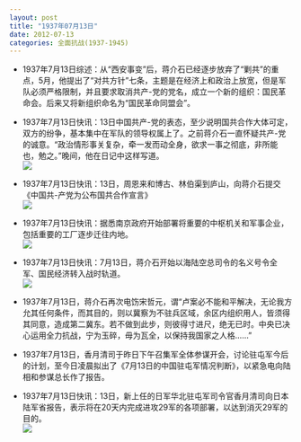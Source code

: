 ```yaml
---
layout: post
title: "1937年07月13日"
date: 2012-07-13
categories: 全面抗战(1937-1945)
---
```


<meta name="referrer" content="no-referrer" />

- 1937年7月13日综述：从“西安事变”后，蒋介石已经逐步放弃了“剿共”的重点，5月，他提出了“对共方针”七条，主题是在经济上和政治上放宽，但是军队必须严格限制，并且要求取消共产-党的党名，成立一个新的组织：国民革命会。后来又将新组织命名为“国民革命同盟会”。 

- 1937年7月13日快讯：13日中国共产-党的表态，至少说明国共合作大体可定，双方的纷争，基本集中在军队的领导权属上了。之前蒋介石一直怀疑共产-党的诚意。“政治情形事关复杂，牵一发而动全身，欲求一事之彻底，非所能也，勉之。”晚间，他在日记中这样写道。 <br/><img src="https://ww2.sinaimg.cn/large/aca367d8jw1duvdcp56j8j.jpg" />

- 1937年7月13日快讯：13日，周恩来和博古、林伯渠到庐山，向蒋介石提交《中国共-产党为公布国共合作宣言》 <br/><img src="https://ww2.sinaimg.cn/large/aca367d8jw1duvbniuve9j.jpg" />

- 1937年7月13日快讯：据悉南京政府开始部署将重要的中枢机关和军事企业，包括重要的工厂逐步迁往内地。 <br/><img src="https://ww4.sinaimg.cn/large/aca367d8jw1duv2x5jw7ej.jpg" />

- 1937年7月13日快讯：7月13日，蒋介石开始以海陆空总司令的名义号令全军、国民经济转入战时轨道。 <br/><img src="https://ww1.sinaimg.cn/large/aca367d8jw1duv18ugfyaj.jpg" />

- 1937年7月13日，蒋介石再次电饬宋哲元，谓“卢案必不能和平解决，无论我方允其任何条件，而其目的，则以冀察为不驻兵区域，余区内组织用人，皆须得其同意，造成第二冀东。若不做到此步，则彼得寸进尺，绝无已时。中央已决心运用全力抗战，宁为玉碎，毋为瓦全，以保持我国家之人格……” 

- 1937年7月13日，香月清司于昨日下午召集军全体参谋开会，讨论驻屯军今后的计划，至今日凌晨拟出了《7月13日的中国驻屯军情况判断》，以紧急电向陆相和参谋总长作了报告。 

- 1937年7月13日快讯：13日，新上任的日军华北驻屯军司令官香月清司向日本陆军省报告，表示将在20天内完成进攻29军的各项部署，以达到消灭29军的目的。 <br/><img src="https://ww4.sinaimg.cn/large/aca367d8jw1duuxqdr7knj.jpg" />

